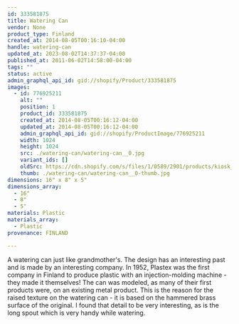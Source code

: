 ```yaml
---
id: 333581875
title: Watering Can
vendor: None
product_type: Finland
created_at: 2014-08-05T00:16:10-04:00
handle: watering-can
updated_at: 2023-08-02T14:37:37-04:00
published_at: 2011-06-02T14:58:00-04:00
tags: ""
status: active
admin_graphql_api_id: gid://shopify/Product/333581875
images:
  - id: 776925211
    alt: ""
    position: 1
    product_id: 333581875
    created_at: 2014-08-05T00:16:12-04:00
    updated_at: 2014-08-05T00:16:12-04:00
    admin_graphql_api_id: gid://shopify/ProductImage/776925211
    width: 1024
    height: 1024
    src: ./watering-can/watering-can__0.jpg
    variant_ids: []
    oldSrc: https://cdn.shopify.com/s/files/1/0589/2901/products/kiosk_fi_WATERINGCAN.jpeg?v=1407212172
    thumb: ./watering-can/watering-can__0-thumb.jpg
dimensions: 16" x 8" x 5"
dimensions_array:
  - 16"
  - 8"
  - 5"
materials: Plastic
materials_array:
  - Plastic
provenance: FINLAND

---
```


A watering can just like grandmother's. The design has an interesting past and is made by an interesting company. In 1952, Plastex was the first company in Finland to produce plastic with an injection-molding machine - they made it themselves! The can was modeled, as many of their first products were, on an existing metal product. This is the reason for the raised texture on the watering can - it is based on the hammered brass surface of the original. I found that detail to be very interesting, as is the long spout which is very handy while watering.